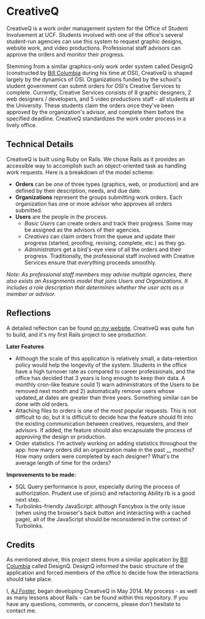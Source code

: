 # CreativeQ

CreativeQ is a work order management system for the Office of Student Involvement at UCF. Students involved with one of the office's several student-run agencies can use this system to request graphic designs, website work, and video productions. Professional staff advisors can approve the orders and monitor their progress.

Stemming from a similar graphics-only work order system called DesignQ (constructed by [Bill Columbia](http://billcolumbia.me) during his time at OSI), CreativeQ is shaped largely by the dynamics of OSI. Organizations funded by the school's student government can submit orders for OSI's Creative Services to complete. Currently, Creative Services consists of 8 graphic designers, 2 web designers / developers, and 5 video productions staff - all students at the University. These students claim the orders once they've been approved by the organization's advisor, and complete them before the specified deadline. CreativeQ standardizes the work order process in a lively office.


## Technical Details

CreativeQ is built using Ruby on Rails. We chose Rails as it provides an accessible way to accomplish such an object-oriented task as handling work requests. Here is a breakdown of the model scheme:

* **Orders** can be one of three types (graphics, web, or production) and are defined by their description, needs, and due date.
* **Organizations** represent the groups submitting work orders. Each organization has one or more advisor who approves all orders submitted.
* **Users** are the people in the process.
	* *Basic Users* can create orders and track their progress. Some may be assigned as the advisors of their agencies.
	* *Creatives* can claim orders from the queue and update their progress (started, proofing, revising, complete, etc.) as they go.
	* *Administrators* get a bird's-eye view of all the orders and their progress. Traditionally, the professional staff involved with Creative Services ensure that everything proceeds smoothly.

*Note: As professional staff members may advise multiple agencies, there also exists an Assignments model that joins Users and Organizations. It includes a role description that determines whether the user acts as a member or advisor.*


## Reflections

A detailed reflection can be found [on my website](http://aj-foster.com/reflections/creativeq-reflection.html). CreativeQ was quite fun to build, and it's my first Rails project to see production.

**Later Features**

* Although the scale of this application is relatively small, a data-retention policy would help the longevity of the system. Students in the office have a high turnover rate as compared to career professionals, and the office has decided that 3 years is long enough to keep their data. A monthly cron-like feature could 1) warn administrators of the Users to be removed next month and 2) automatically remove users whose updated_at dates are greater than three years. Something similar can be done with old orders.
* Attaching files to orders is one of the most popular requests. This is not difficult to do, but it is difficult to decide how the feature should fit into the existing communication between creatives, requesters, and their advisors. If added, the feature should also encapsulate the process of approving the design or production.
* Order statistics. I'm actively working on adding statistics throughout the app: how many orders did an organization make in the past __ months? How many orders were completed by each designer? What's the average length of time for the orders?

**Improvements to be made:**

* SQL Query performance is poor, especially during the process of authorization. Prudent use of joins() and refactoring Ability.rb is a good next step.
* Turbolinks-friendly JavaScript: although Fancybox is the only issue (when using the browser's back button and interacting with a cached page), all of the JavaScript should be reconsidered in the context of Turbolinks.


## Credits

As mentioned above, this project stems from a similar application by [Bill Columbia](http://billcolumbia.me) called DesignQ. DesignQ informed the basic structure of the application and forced members of the office to decide how the interactions should take place.

I, [AJ Foster](http://aj-foster.com), began developing CreativeQ in May 2014. My process - as well as many lessons about Rails - can be found within this repository. If you have any questions, comments, or concerns, please don't hesitate to contact me.
